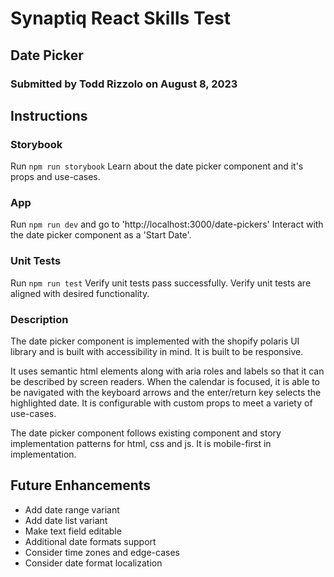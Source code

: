 # Synaptiq React Skills Test

## Date Picker

### Submitted by Todd Rizzolo on August 8, 2023

## Instructions

### Storybook

Run `npm run storybook`
Learn about the date picker component and it's props and use-cases.

### App

Run `npm run dev` and go to 'http://localhost:3000/date-pickers'
Interact with the date picker component as a 'Start Date'.

### Unit Tests

Run `npm run test`
Verify unit tests pass successfully. Verify unit tests are aligned with desired functionality.

### Description

The date picker component is implemented with the shopify polaris UI library and is built with accessibility in mind. It is built to be responsive.

It uses semantic html elements along with aria roles and labels so that it can be described by screen readers. When the calendar is focused, it is able to be navigated with the keyboard arrows and the enter/return key selects the highlighted date. It is configurable with custom props to meet a variety of use-cases.

The date picker component follows existing component and story implementation patterns for html, css and js. It is mobile-first in implementation.

## Future Enhancements

- Add date range variant
- Add date list variant
- Make text field editable
- Additional date formats support
- Consider time zones and edge-cases
- Consider date format localization
